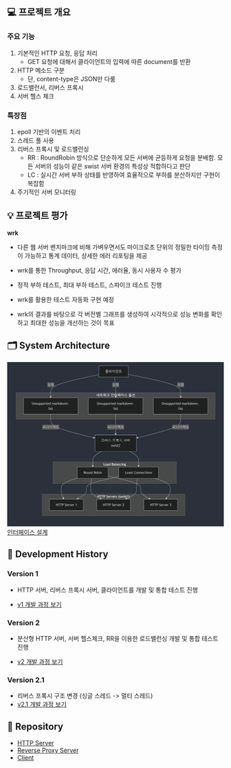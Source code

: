 ## 💻 프로젝트 개요

### 주요 기능

1. 기본적인 HTTP 요청, 응답 처리
   - GET 요청에 대해서 클라이언트의 입력에 따른 document를 반환
2. HTTP 메소드 구분
   - 단, content-type은 JSON만 다룸
3. 로드밸런서, 리버스 프록시
4. 서버 헬스 체크

### 특장점

1. epoll 기반의 이벤트 처리
2. 스레드 풀 사용
3. 리버스 프록시 및 로드밸런싱
   - RR : RoundRobin 방식으로 단순하게 모든 서버에 균등하게 요청을 분배함. 모든 서버의 성능이 같은 swist 서버 환경의 특성상 적합하다고 판단
   - LC : 실시간 서버 부하 상태를 반영하여 효율적으로 부하를 분산하지만 구현이 복잡함
4. 주기적인 서버 모니터링

## 💡 프로젝트 평가

**wrk**

- 다른 웹 서버 벤치마크에 비해 가벼우면서도 마이크로초 단위의 정밀한 타이밍 측정이 가능하고 통계 데이터, 상세한 에러 리포팅을 제공

- wrk를 통한 Throughput, 응답 시간, 에러율, 동시 사용자 수 평가

- 정적 부하 테스트, 최대 부하 테스트, 스파이크 테스트 진행

- wrk를 활용한 테스트 자동화 구현 예정
- wrk의 결과를 바탕으로 각 버전별 그래프를 생성하여 시각적으로 성능 변화를 확인하고 최대한 성능을 개선하는 것이 목표

## 🗂️ System Architecture

![system architecture](architecture.png)
[인터페이스 설계](./interface.md)

## 📜 Development History

### Version 1

- HTTP 서버, 리버스 프록시 서버, 클라이언트를 개발 및 통합 테스트 진행

- [v1 개발 과정 보기](../v1/version1.md)

### Version 2

- 분산형 HTTP 서버, 서버 헬스체크, RR을 이용한 로드밸런싱 개발 및 통합 테스트 진행

- [v2 개발 과정 보기](../v2/version2.md)

### Version 2.1

- 리버스 프록시 구조 변경 (싱글 스레드 -> 멀티 스레드)
- [v2.1 개발 과정 보기](../v2.1/READEME.md)

## 🔗 Repository

- [HTTP Server](https://github.com/NginxXServer/NginxX-HttpServer)
- [Reverse Proxy Server](https://github.com/NginxXServer/NginxX-ProxyServer)
- [Client](https://github.com/NginxXServer/NginxX-Client)
